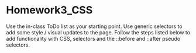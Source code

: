 # Homework3_CSS
Use the in-class ToDo list as your starting point. Use generic selectors to add some style / visual updates to the page. Follow the steps listed below to add functionality with CSS, selectors and the ::before and ::after pseudo selectors.
